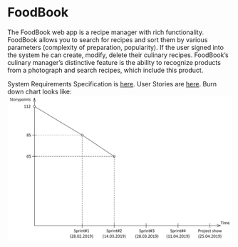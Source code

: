 # FoodBook

The FoodBook web app is a recipe manager with rich functionality. FoodBook allows you to search for recipes and sort them by various parameters (complexity of preparation, popularity). If the user signed into the system he can create, modify, delete their culinary recipes. FoodBook’s culinary manager’s distinctive feature is the ability to recognize products from a photograph and search recipes, which include this product.

System Requirements Specification is [here](./Documents/SRS.md).
User Stories are [here](./Documents/UserStory.md).
Burn down chart looks like: ![Alt text](./Documents/burndown.png)